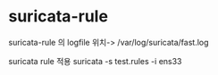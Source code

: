 # suricata-rule

suricata-rule 의 logfile 위치-> /var/log/suricata/fast.log

suricata rule 적용
suricata -s test.rules -i ens33

